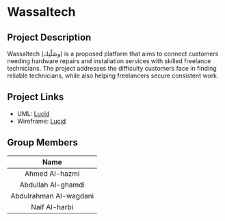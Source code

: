 # Wassaltech

## Project Description

Wassaltech (وصّلْتِك) is a proposed platform that aims to connect customers needing hardware repairs and installation services with skilled freelance technicians. The project addresses the difficulty customers face in finding reliable technicians, while also helping freelancers secure consistent work.

## Project Links

- UML: [Lucid](https://lucid.app/lucidchart/e3f254ac-734a-4691-a522-59df9066c483/edit?invitationId=inv_b17f92fb-3737-45f4-b52d-efef99fbea24)
- Wireframe: [Lucid](https://lucid.app/lucidspark/10922981-bf42-4414-b4fd-bf1cb2b07ae0/edit?viewport_loc=2476%2C8384%2C20349%2C11046%2C0_0&invitationId=inv_e7d75739-bfbf-4d69-852c-e625b74c0e2b)



## Group Members

| Name                    |
|:-----------------------:|
| Ahmed Al-hazmi          |
| Abdullah Al-ghamdi      |
| Abdulrahman Al-wagdani  |
| Naif Al-harbi           |
